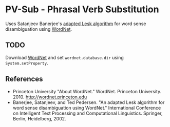 PV-Sub - Phrasal Verb Substitution
==================================

Uses Satanjeev Banerjee's [adapted Lesk algorithm](http://www.d.umn.edu/~tpederse/Pubs/banerjee.pdf "Adapting the Lesk Algorithm for Word Sense Disambiguation to WordNet") for word sense disambiguation using [WordNet](https://wordnet.princeton.edu/ "WordNet®").

TODO
----
Download [WordNet](https://wordnet.princeton.edu/wordnet/download/ "WordNet®") and set `wordnet.database.dir` using `System.setProperty`.

References
----------
* Princeton University "About WordNet." WordNet. Princeton University. 2010. http://wordnet.princeton.edu
* Banerjee, Satanjeev, and Ted Pedersen. "An adapted Lesk algorithm for word sense disambiguation using WordNet." International Conference on Intelligent Text Processing and Computational Linguistics. Springer, Berlin, Heidelberg, 2002.
